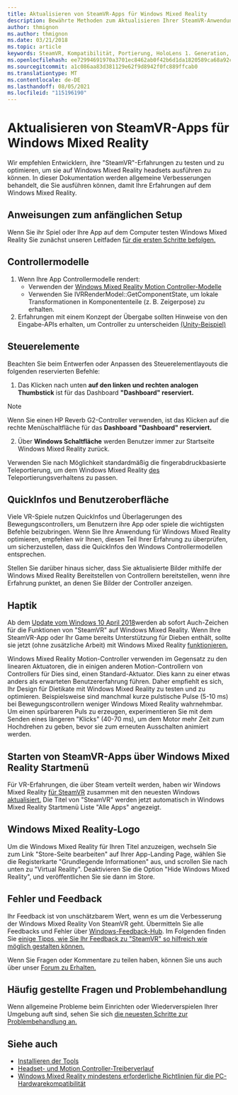 ```yaml
---
title: Aktualisieren von SteamVR-Apps für Windows Mixed Reality
description: Bewährte Methoden zum Aktualisieren Ihrer SteamVR-Anwendung, um die Kompatibilität mit Windows Mixed Reality Headsets zu maximieren.
author: thmignon
ms.author: thmignon
ms.date: 03/21/2018
ms.topic: article
keywords: SteamVR, Kompatibilität, Portierung, HoloLens 1. Generation, Mixed Reality-Headset, Windows Mixed Reality-Headset, Migration, Windows 10, Steam, Motion-Controller,Tik
ms.openlocfilehash: ee72994691970a3701ec8462ab0f42b6d1da1820589ca68a92c9a78fe1c18a41
ms.sourcegitcommit: a1c086aa83d381129e62f9d8942f0fc889ffcab0
ms.translationtype: MT
ms.contentlocale: de-DE
ms.lasthandoff: 08/05/2021
ms.locfileid: "115196190"
---
```

# <a name="updating-steamvr-apps-for-windows-mixed-reality"></a>Aktualisieren von SteamVR-Apps für Windows Mixed Reality

Wir empfehlen Entwicklern, ihre "SteamVR"-Erfahrungen zu testen und zu optimieren, um sie auf Windows Mixed Reality headsets ausführen zu können. In dieser Dokumentation werden allgemeine Verbesserungen behandelt, die Sie ausführen können, damit Ihre Erfahrungen auf dem Windows Mixed Reality.

## <a name="initial-setup-instructions"></a>Anweisungen zum anfänglichen Setup

Wenn Sie ihr Spiel oder Ihre App auf dem Computer testen Windows Mixed Reality Sie zunächst unseren Leitfaden [für die ersten Schritte befolgen.](/windows/mixed-reality/enthusiast-guide/using-steamvr-with-windows-mixed-reality)

## <a name="controller-models"></a>Controllermodelle

1. Wenn Ihre App Controllermodelle rendert:
    * Verwenden der [Windows Mixed Reality Motion Controller-Modelle](../../design/motion-controllers.md#rendering-the-motion-controller-model)
    * Verwenden Sie IVRRenderModel::GetComponentState, um lokale Transformationen in Komponententeile (z. B. Zeigerpose) zu erhalten.
2. Erfahrungen mit einem Konzept der Übergabe sollten Hinweise von den Eingabe-APIs erhalten, um Controller zu unterscheiden [(Unity-Beispiel)](../unity/motion-controllers-in-unity.md#unity-buttonaxis-mapping-table)

## <a name="controls"></a>Steuerelemente

Beachten Sie beim Entwerfen oder Anpassen des Steuerelementlayouts die folgenden reservierten Befehle:
1. Das Klicken nach unten **auf den linken und rechten analogen Thumbstick** ist für das Dashboard **"Dashboard" reserviert.**

> [!NOTE]
> Wenn Sie einen HP Reverb G2-Controller verwenden, ist das Klicken auf die rechte Menüschaltfläche für das **Dashboard "Dashboard" reserviert.**

2. Über **Windows Schaltfläche** werden Benutzer immer zur Startseite Windows Mixed Reality zurück.

Verwenden Sie nach Möglichkeit standardmäßig die fingerabdruckbasierte Teleportierung, um dem Windows Mixed Reality [des](../../discover/navigating-the-windows-mixed-reality-home.md#getting-around-your-home) Teleportierungsverhaltens zu passen.

## <a name="tooltips-and-ui"></a>QuickInfos und Benutzeroberfläche

Viele VR-Spiele nutzen QuickInfos und Überlagerungen des Bewegungscontrollers, um Benutzern ihre App oder spiele die wichtigsten Befehle beizubringen. Wenn Sie Ihre Anwendung für Windows Mixed Reality optimieren, empfehlen wir Ihnen, diesen Teil Ihrer Erfahrung zu überprüfen, um sicherzustellen, dass die QuickInfos den Windows Controllermodellen entsprechen.

Stellen Sie darüber hinaus sicher, dass Sie aktualisierte Bilder mithilfe der Windows Mixed Reality Bereitstellen von Controllern bereitstellen, wenn ihre Erfahrung punktet, an denen Sie Bilder der Controller anzeigen.

## <a name="haptics"></a>Haptik

Ab dem [Update vom Windows 10 April 2018](/windows/mixed-reality/enthusiast-guide/release-notes-april-2018)werden ab sofort Auch-Zeichen für die Funktionen von "SteamVR" auf Windows Mixed Reality. Wenn Ihre SteamVR-App oder Ihr Game bereits Unterstützung für Dieben enthält, sollte sie jetzt (ohne zusätzliche Arbeit) mit Windows Mixed Reality [funktionieren.](../../design/motion-controllers.md)

Windows Mixed Reality Motion-Controller verwenden im Gegensatz zu den linearen Aktuatoren, die in einigen anderen Motion-Controllern von Controllers für Dies sind, einen Standard-Aktuator. Dies kann zu einer etwas anders als erwarteten Benutzererfahrung führen. Daher empfiehlt es sich, Ihr Design für Dietikate mit Windows Mixed Reality zu testen und zu optimieren. Beispielsweise sind manchmal kurze pulstische Pulse (5-10 ms) bei Bewegungscontrollern weniger Windows Mixed Reality wahrnehmbar. Um einen spürbareren Puls zu erzeugen, experimentieren Sie mit dem Senden eines längeren "Klicks" (40-70 ms), um dem Motor mehr Zeit zum Hochdrehen zu geben, bevor sie zum erneuten Ausschalten animiert werden.

## <a name="launching-steamvr-apps-from-windows-mixed-reality-start-menu"></a>Starten von SteamVR-Apps über Windows Mixed Reality Startmenü

Für VR-Erfahrungen, die über Steam verteilt werden, haben wir Windows Mixed Reality [für SteamVR](https://steamcommunity.com/games/719950/announcements/detail/1687045485866139800) zusammen mit den neuesten Windows [aktualisiert.](https://insider.windows.com) Die Titel von "SteamVR" werden jetzt automatisch in Windows Mixed Reality Startmenü Liste "Alle Apps" angezeigt.

## <a name="windows-mixed-reality-logo"></a>Windows Mixed Reality-Logo

Um die Windows Mixed Reality für Ihren Titel anzuzeigen, wechseln Sie zum Link "Store-Seite bearbeiten" auf Ihrer App-Landing Page, wählen Sie die Registerkarte "Grundlegende Informationen" aus, und scrollen Sie nach unten zu "Virtual Reality". Deaktivieren Sie die Option "Hide Windows Mixed Reality", und veröffentlichen Sie sie dann im Store.

## <a name="bugs-and-feedback"></a>Fehler und Feedback

Ihr Feedback ist von unschätzbarem Wert, wenn es um die Verbesserung der Windows Mixed Reality Von SteamVR geht. Übermitteln Sie alle Feedbacks und Fehler über [Windows-Feedback-Hub](/windows/mixed-reality/enthusiast-guide/filing-feedback). Im Folgenden finden Sie [einige Tipps, wie Sie Ihr Feedback zu "SteamVR" so hilfreich wie möglich gestalten können.](/windows/mixed-reality/enthusiast-guide/using-steamvr-with-windows-mixed-reality#sharing-feedback-on-steamvr)

Wenn Sie Fragen oder Kommentare zu teilen haben, können Sie uns auch über unser [Forum zu Erhalten.](https://steamcommunity.com/app/719950/discussions/)

## <a name="faqs-and-troubleshooting"></a>Häufig gestellte Fragen und Problembehandlung

Wenn allgemeine Probleme beim Einrichten oder Wiederverspielen Ihrer Umgebung auft sind, sehen Sie sich [die neuesten Schritte zur Problembehandlung an.](/windows/mixed-reality/enthusiast-guide/troubleshooting-windows-mixed-reality#steamvr)

## <a name="see-also"></a>Siehe auch

* [Installieren der Tools](../install-the-tools.md)
* [Headset- und Motion Controller-Treiberverlauf](/windows/mixed-reality/enthusiast-guide/mixed-reality-software)
* [Windows Mixed Reality mindestens erforderliche Richtlinien für die PC-Hardwarekompatibilität](/windows/mixed-reality/enthusiast-guide/windows-mixed-reality-minimum-pc-hardware-compatibility-guidelines)